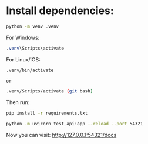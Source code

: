 # Install dependencies:
``` bash
python -m venv .venv
```
For Windows:  

``` Powershell
.venv\Scripts\activate
```
For Linux/iOS:  

``` Bash
.venv/bin/activate

or 

.venv/Scripts/activate (git bash)
```
Then run:  

``` Bash
pip install -r requirements.txt

python -m uvicorn test_api:app --reload --port 54321
```

Now you can visit: http://127.0.0.1:54321/docs